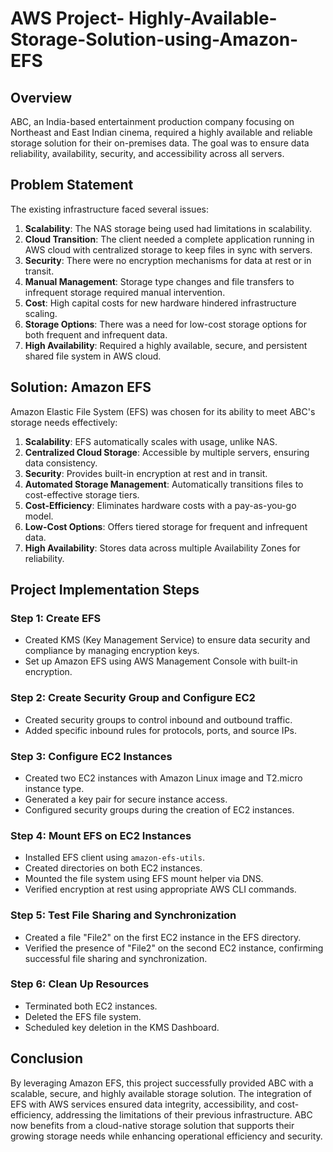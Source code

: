 # AWS Project- Highly-Available-Storage-Solution-using-Amazon-EFS

## Overview

ABC, an India-based entertainment production company focusing on Northeast and East Indian cinema, required a highly available and reliable storage solution for their on-premises data. The goal was to ensure data reliability, availability, security, and accessibility across all servers.

## Problem Statement

The existing infrastructure faced several issues:

1. **Scalability**: The NAS storage being used had limitations in scalability.
2. **Cloud Transition**: The client needed a complete application running in AWS cloud with centralized storage to keep files in sync with servers.
3. **Security**: There were no encryption mechanisms for data at rest or in transit.
4. **Manual Management**: Storage type changes and file transfers to infrequent storage required manual intervention.
5. **Cost**: High capital costs for new hardware hindered infrastructure scaling.
6. **Storage Options**: There was a need for low-cost storage options for both frequent and infrequent data.
7. **High Availability**: Required a highly available, secure, and persistent shared file system in AWS cloud.

## Solution: Amazon EFS

Amazon Elastic File System (EFS) was chosen for its ability to meet ABC's storage needs effectively:

1. **Scalability**: EFS automatically scales with usage, unlike NAS.
2. **Centralized Cloud Storage**: Accessible by multiple servers, ensuring data consistency.
3. **Security**: Provides built-in encryption at rest and in transit.
4. **Automated Storage Management**: Automatically transitions files to cost-effective storage tiers.
5. **Cost-Efficiency**: Eliminates hardware costs with a pay-as-you-go model.
6. **Low-Cost Options**: Offers tiered storage for frequent and infrequent data.
7. **High Availability**: Stores data across multiple Availability Zones for reliability.

## Project Implementation Steps

### Step 1: Create EFS
- Created KMS (Key Management Service) to ensure data security and compliance by managing encryption keys.
- Set up Amazon EFS using AWS Management Console with built-in encryption.

### Step 2: Create Security Group and Configure EC2
- Created security groups to control inbound and outbound traffic.
- Added specific inbound rules for protocols, ports, and source IPs.

### Step 3: Configure EC2 Instances
- Created two EC2 instances with Amazon Linux image and T2.micro instance type.
- Generated a key pair for secure instance access.
- Configured security groups during the creation of EC2 instances.

### Step 4: Mount EFS on EC2 Instances
- Installed EFS client using `amazon-efs-utils`.
- Created directories on both EC2 instances.
- Mounted the file system using EFS mount helper via DNS.
- Verified encryption at rest using appropriate AWS CLI commands.

### Step 5: Test File Sharing and Synchronization
- Created a file "File2" on the first EC2 instance in the EFS directory.
- Verified the presence of "File2" on the second EC2 instance, confirming successful file sharing and synchronization.

### Step 6: Clean Up Resources
- Terminated both EC2 instances.
- Deleted the EFS file system.
- Scheduled key deletion in the KMS Dashboard.

## Conclusion

By leveraging Amazon EFS, this project successfully provided ABC with a scalable, secure, and highly available storage solution. The integration of EFS with AWS services ensured data integrity, accessibility, and cost-efficiency, addressing the limitations of their previous infrastructure. ABC now benefits from a cloud-native storage solution that supports their growing storage needs while enhancing operational efficiency and security.

